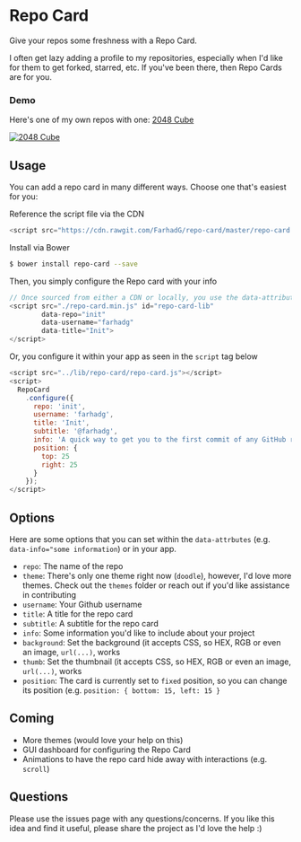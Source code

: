 Repo Card
=========

Give your repos some freshness with a Repo Card.

I often get lazy adding a profile to my repositories, especially when I'd like for them to get forked, starred, etc. 
If you've been there, then Repo Cards are for you.

### Demo

Here's one of my own repos with one: <a target="_blank" href="http://farhadg.github.io/2048-cube/dist/">2048 Cube</a>

<a href="http://farhadg.github.io/2048-cube/dist/" target="_blank"><img src="http://i64.tinypic.com/2ldjg38.jpg" border="0" alt="2048 Cube"></a>


## Usage

You can add a repo card in many different ways. Choose one that's easiest for you:

Reference the script file via the CDN
```javascript
<script src="https://cdn.rawgit.com/FarhadG/repo-card/master/repo-card.min.js"></script>
```

Install via Bower
```bash
$ bower install repo-card --save
```

Then, you simply configure the Repo card with your info
```javascript
// Once sourced from either a CDN or locally, you use the data-attributes to configure the repo card
<script src="./repo-card.min.js" id="repo-card-lib"
        data-repo="init"
        data-username="farhadg"
        data-title="Init">
</script>
```

Or, you configure it within your app as seen in the `script` tag below
```javascript
<script src="../lib/repo-card/repo-card.js"></script>
<script>
  RepoCard
    .configure({
      repo: 'init',
      username: 'farhadg',
      title: 'Init',
      subtitle: '@farhadg',
      info: 'A quick way to get you to the first commit of any GitHub repo (tracks branches too)',
      position: {
        top: 25
        right: 25
      }
    });
</script>
```

## Options

Here are some options that you can set within the `data-attrbutes` (e.g. `data-info="some information`) or in your app.

- `repo`: The name of the repo 
- `theme`: There's only one theme right now (`doodle`), however, I'd love more themes. Check out the `themes` folder or reach out if you'd like assistance in contributing
- `username`: Your Github username
- `title`: A title for the repo card
- `subtitle`: A subtitle for the repo card
- `info`: Some information you'd like to include about your project
- `background`: Set the background (it accepts CSS, so HEX, RGB or even an image, `url(...)`, works
- `thumb`: Set the thumbnail (it accepts CSS, so HEX, RGB or even an image, `url(...)`, works
- `position`: The card is currently set to `fixed` position, so you can change its position (e.g. `position: { bottom: 15, left: 15 }`


## Coming

- More themes (would love your help on this)
- GUI dashboard for configuring the Repo Card
- Animations to have the repo card hide away with interactions (e.g. `scroll`)


## Questions

Please use the issues page with any questions/concerns. If you like this idea and find it useful, please share the project as I'd love the help :) 
